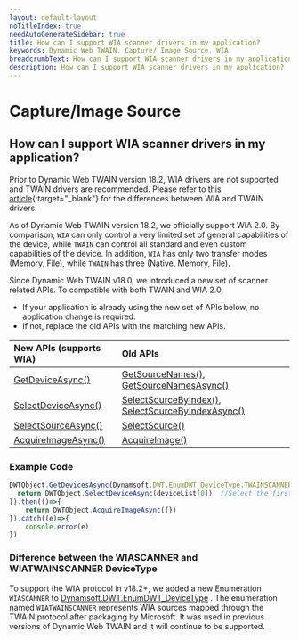 ```yaml
---
layout: default-layout
noTitleIndex: true
needAutoGenerateSidebar: true
title: How can I support WIA scanner drivers in my application?
keywords: Dynamic Web TWAIN, Capture/ Image Source, WIA
breadcrumbText: How can I support WIA scanner drivers in my application?
description: How can I support WIA scanner drivers in my application?
---
```


# Capture/Image Source

## How can I support WIA scanner drivers in my application?

Prior to Dynamic Web TWAIN version 18.2, WIA drivers are not supported and TWAIN drivers are recommended. Please refer to [this article](/_articles/faq/difference-between-Twain-and-wia.md){:target="_blank"} for the differences between WIA and TWAIN drivers.

As of Dynamic Web TWAIN version 18.2, we officially support WIA 2.0. By comparison, `WIA` can only control a very limited set of general capabilities of the device, while `TWAIN` can control all standard and even custom capabilities of the device. In addition, `WIA` has only two transfer modes (Memory, File), while `TWAIN` has three (Native, Memory, File).

Since Dynamic Web TWAIN v18.0, we introduced a new set of scanner related APIs.
To compatible with both TWAIN and WIA 2.0, 
- If your application is already using the new set of APIs below, no application change is required.
- If not, replace the old APIs with the matching new APIs.

| New APIs (supports WIA) | Old APIs |
|:-|:-|
| [GetDeviceAsync()](https://www.dynamsoft.com/web-twain/docs/info/api/WebTwain_Acquire.html#getdevicesasync) | [GetSourceNames()](https://www.dynamsoft.com/web-twain/docs/info/api/WebTwain_Acquire.html#getsourcenames), [GetSourceNamesAsync()](https://www.dynamsoft.com/web-twain/docs/info/api/WebTwain_Acquire.html#getsourcenamesasync)|
| [SelectDeviceAsync()](https://www.dynamsoft.com/web-twain/docs/info/api/WebTwain_Acquire.html#selectdeviceasync) | [SelectSourceByIndex()](https://www.dynamsoft.com/web-twain/docs/info/api/WebTwain_Acquire.html#selectsourcebyindex), [SelectSourceByIndexAsync()](https://www.dynamsoft.com/web-twain/docs/info/api/WebTwain_Acquire.html#selectsourcebyindexasync) |
| [SelectSourceAsync()](https://www.dynamsoft.com/web-twain/docs/info/api/WebTwain_Acquire.html#selectsourceasync) | [SelectSource()](https://www.dynamsoft.com/web-twain/docs/info/api/WebTwain_Acquire.html#selectsource) |
| [AcquireImageAsync()](https://www.dynamsoft.com/web-twain/docs/info/api/WebTwain_Acquire.html#acquireimageasync) | [AcquireImage()](https://www.dynamsoft.com/web-twain/docs/info/api/WebTwain_Acquire.html#acquireimage) |

### Example Code

```javascript
DWTObject.GetDevicesAsync(Dynamsoft.DWT.EnumDWT_DeviceType.TWAINSCANNER|Dynamsoft.DWT.EnumDWT_DeviceType.WIASCANNER).then((deviceList)=>{
  return DWTObject.SelectDeviceAsync(deviceList[0])  //Select the first device
}).then(()=>{
    return DWTObject.AcquireImageAsync({}) 
}).catch((e)=>{
    console.error(e)
})
```

### Difference between the WIASCANNER and WIATWAINSCANNER DeviceType
To support the WIA protocol in v18.2+, we added a new Enumeration `WIASCANNER` to [Dynamsoft.DWT.EnumDWT_DeviceType](https://www.dynamsoft.com/web-twain/docs/info/api/Dynamsoft_Enum.html?ver=latest&&cVer=true#dynamsoftdwtenumdwt_devicetype) . The enumeration named `WIATWAINSCANNER` represents WIA sources mapped through the TWAIN protocol after packaging by Microsoft. It was used in previous versions of Dynamic Web TWAIN and it will continue to be supported.
